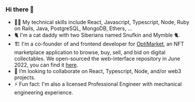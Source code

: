 ### Hi there 👋
- 👨‍💻 My technical skills include React, Javascript, Typescript, Node, Ruby on Rails, Java, PostgreSQL, MongoDB, Ethers, ...
- 🐈 I'm a cat daddy with two Siberians named Snufkin and Mymble 🐈.
- 🏗️ I'm a co-founder of and frontend developer for [OptiMarket](https://optimarket.io/), an NFT marketplace application to browse, buy, sell, and bid on digital collectables. We open-sourced the web-interface repository in June 2022, you can find it [here](https://github.com/opti-market/web-interface).
- 👯 I’m looking to collaborate on React, Typescript, Node, and/or web3 projects.
- ⚡ Fun fact: I'm also a licensed Professional Engineer with mechanical engineering experience. 

<!-- - 🌱 I’m currently learning Java and Data Structures & Algorithms. -->

<!--
**burtrico/burtrico** is a ✨ _special_ ✨ repository because its `README.md` (this file) appears on your GitHub profile.

Here are some ideas to get you started:

- 🔭 I’m currently working on ...
- 🌱 I’m currently learning ...
- 👯 I’m looking to collaborate on ...
- 🤔 I’m looking for help with ...
- 💬 Ask me about ...
- 📫 How to reach me: ...
- 😄 Pronouns: ...
- ⚡ Fun fact: ...
-->
